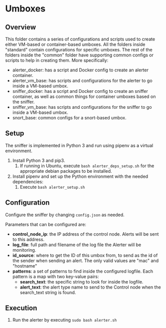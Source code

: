 # Umboxes

## Overview

This folder contains a series of configurations and scripts used to create either VM-based or container-based umboxes.
All the folders inside "standard" contain configurations for specific umboxes. The rest of the folders inside the "common"
folder have supporting common configs or scripts to help in creating them. More specifically:

- alerter_docker: has a script and Docker config to create an alerter container.
- alerter_vm_base: has scripts and configurations for the alerter to go inside a VM-based umbox.
- sniffer_docker: has a script and Docker config to create an sniffer container, as well as common things for container
umboxes based on the sniffer.
- sniffer_vm_base: has scripts and configurations for the sniffer to go inside a VM-based umbox.
- snort_base: common configs for a snort-based umbox.

## Setup
The sniffer is implemented in Python 3 and run using pipenv as a virtual environment.

1. Install Python 3 and pip3.
    1. If running in Ubuntu, execute `bash alerter_deps_setup.sh` for the appropriate debian packages to be installed.
1. Install pipenv and set up the Python environment with the needed dependencies:
    1. Execute `bash alerter_setup.sh`

## Configuration
Configure the sniffer by changing `config.json` as needed.

Parameters that can be configured are:

- **control_node_ip**: the IP address of the control node. Alerts will be sent to this address.
- **log_file**: full path and filename of the log file the Alerter will be monitoring.
- **id_source**: where to get the ID of this umbox from, to send as the id of the sender when sending an alert. The only
valid values are "mac" and "hostname"
- **patterns**: a set of patterns to find inside the configured logfile. Each pattern is a map with two key-value pairs:
    - **search_text**: the specific string to look for inside the logfile.
    - **alert_text**: the alert type name to send to the Control node when the search_text string is found.

## Execution
1. Run the alerter by executing `sudo bash alerter.sh`

